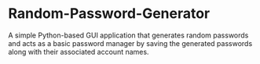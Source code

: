 # Random-Password-Generator
A simple Python-based GUI application that generates random passwords and acts as a basic password manager by saving the generated passwords along with their associated account names.
